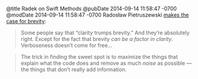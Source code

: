 @title Radek on Swift Methods
@pubDate 2014-09-14 11:58:47 -0700
@modDate 2014-09-14 11:58:47 -0700
Radosław Pietruszewski <a href="http://radex.io/swift/methods/">makes the case for brevity</a>:

>Some people say that “clarity trumps brevity.” And they’re absolutely right. Except for the fact that brevity <em>can be a factor in clarity</em>. Verboseness doesn’t come for free…

>The trick in finding the sweet spot is to maximize the things that explain what the code does and remove as much <em>noise</em> as possible — the things that don’t really add information.
